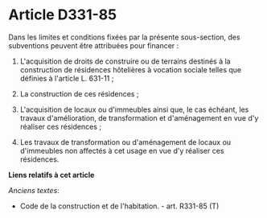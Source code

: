 # Article D331-85

Dans les limites et conditions fixées par la présente sous-section, des subventions peuvent être attribuées pour financer : 

1. L'acquisition de droits de construire ou de terrains destinés à la construction de résidences hôtelières à vocation
sociale telles que définies à l'article L. 631-11 ; 

2. La construction de ces résidences ; 

3. L'acquisition de locaux ou d'immeubles ainsi que, le cas échéant, les travaux d'amélioration, de transformation et
d'aménagement en vue d'y réaliser ces résidences ; 

4. Les travaux de transformation ou d'aménagement de locaux ou d'immeubles non affectés à cet usage en vue d'y réaliser ces
résidences.

**Liens relatifs à cet article**

_Anciens textes_:

  - Code de la construction et de l'habitation. - art. R331-85 (T)
